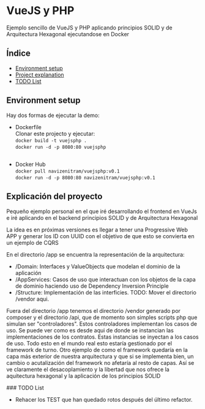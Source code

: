 <h1>VueJS y PHP</h1>

Ejemplo sencillo de VueJS y PHP aplicando principios SOLID y de Arquitectura Hexagonal ejecutandose en Docker

## Índice

* [Environment setup](#environment-setup)
* [Project explanation](#project-explanation)
* [TODO List](#todo-list)

## Environment setup

Hay dos formas de ejecutar la demo:

* Dockerfile<br>
  Clonar este projecto y ejecutar:<br>
  `docker build -t vuejsphp .`<br>
  `docker run -d -p 8080:80 vuejsphp`  
##
* Docker Hub <br>
`docker pull navizenitram/vuejsphp:v0.1`<br>
`docker run -d -p 8080:80 navizenitram/vuejsphp:v0.1`

## Explicación del proyecto

<p>Pequeño ejemplo personal en el que iré desarrollando el frontend en VueJs e iré aplicando en el backend principios SOLID y de Arquitectura Hexagonal</p>

<p>La idea es en próximas versiones es llegar a tener una Progressive Web APP y generar los ID con UUID con el objetivo de que esto se convierta en un ejemplo de CQRS</p>
<p>En el directorio /app se encuentra la representación de la arquitectura: </p>
<ul>
    <li>/Domain: Interfaces y ValueObjects que modelan el dominio de la aplicación </li>
    <li>/AppServices: Casos de uso que interactuan con los objetos de la capa de dominio haciendo uso de Dependency Inversion Principle</li>
    <li>/Structure: Implementación de las interficies. TODO: Mover el directorio /vendor aqui.</li>
</ul>
<p>Fuera del directorio /app tenemos el directorio /vendor generado por composer y el directorio /api, que de momento son simples scripts php que simulan ser "controladores". Estos controladores implementan los casos de uso. Se puede ver como es desde aqui de donde se instancian las implementaciones de los contratos. Estas instancias se inyectan a los casos de uso. Todo esto en el mundo real esto estaría gestionado por el framework de turno. Otro ejemplo de como el framework quedaría en la capa más exterior de nuestra arquitectura y que si se implementa bien, un cambio o acutalización del framework no afetaría al resto de capas. Así se ve claramente el desacoplamiento y la libertad que nos ofrece la aquitectura hexagonal y la aplicación de los principios SOLID</p>
### TODO List
<ul>
<li>Rehacer los TEST que han quedado rotos después del último refactor.</li>
</ul>


